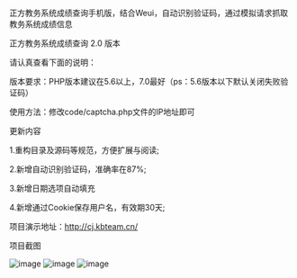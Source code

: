# 
正方教务系统成绩查询手机版，结合Weui，自动识别验证码，通过模拟请求抓取教务系统成绩信息

正方教务系统成绩查询 2.0 版本

请认真查看下面的说明：

版本要求：PHP版本建议在5.6以上，7.0最好（ps：5.6版本以下默认关闭失败验证码）

使用方法：修改code/captcha.php文件的IP地址即可

更新内容

1.重构目录及源码等规范，方便扩展与阅读;

2.新增自动识别验证码，准确率在87%;

3.新增日期选项自动填充

4.新增通过Cookie保存用户名，有效期30天;

项目演示地址：http://cj.kbteam.cn/

项目截图

![image](https://github.com/kbdxbt/cj/raw/master/image/1.png)
![image](https://github.com/kbdxbt/cj/raw/master/image/2.png)
![image](https://github.com/kbdxbt/cj/raw/master/image/3.png)

